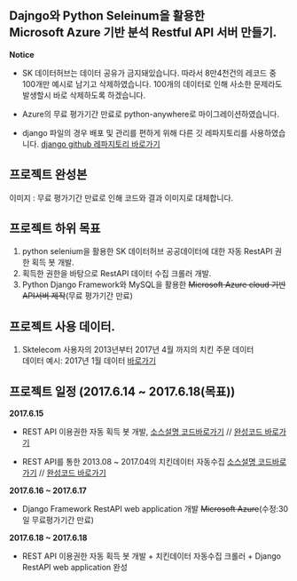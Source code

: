 ## Dajngo와 Python Seleinum을 활용한 <br> Microsoft Azure 기반 분석 Restful API 서버 만들기.
**Notice**
- SK 데이터허브는 데이터 공유가 금지돼있습니다. 따라서 8만4천건의 레코드 중 100개만 예시로 남기고 삭제하였습니다. 100개의 데이터로 인해 사소한 문제라도 발생할시 바로 삭제하도록 하겠습니다.
- Azure의 무료 평가기간 만료로 python-anywhere로 마이그레이션하였습니다.

- django 파일의 경우 배포 및 관리를 편하게 위해 다른 깃 레파지토리를 사용하였습니다. [django github 레파지토리 바로가기](https://github.com/pizza12333/web_repo)


## 프로젝트 완성본
이미지 : 무료 평가기간 만료로 인해 코드와 결과 이미지로 대체합니다.
![]()

## 프로젝트 하위 목표 
1. python selenium을 활용한 SK 데이터허브 공공데이터에 대한 자동 RestAPI 권한 획득 봇 개발.
2. 획득한 권한을 바탕으로 RestAPI 데이터 수집 크롤러 개발.
3. Python Django Framework와 MySQL을 활용한 ~~Microsoft Azure cloud 기반 API서버 제작~~(무료 평가기간 만료)

## 프로젝트 사용 데이터.
1. Sktelecom 사용자의 2013년부터 2017년 4월 까지의 치킨 주문 데이터<br>
데이터 예시: 2017년 1월 데이터 [바로가기](https://www.bigdatahub.co.kr/product/view.do?pid=1001463)

## 프로젝트 일정 (2017.6.14 ~ 2017.6.18(목표))

**2017.6.15**
* REST API 이용권한 자동 획득 봇 개발, [소스설명 코드바로가기](https://github.com/pizza12333/project_repo/blob/master/project/sk_vis/vis_chiken/DAY_2_REST_API_JSON_2_CSV.ipynb) // [완성코드 바로가기](https://github.com/pizza12333/project_repo/blob/master/project/sk_vis/vis_chiken/module/get_access.py)

* REST API를 통한 2013.08 ~ 2017.04의 치킨데이터 자동수집 [소스설명 코드바로가기](https://github.com/pizza12333/project_repo/blob/master/project/sk_vis/vis_chiken/DAY_2_REST_API_JSON_2_CSV.ipynb) // [완성코드 바로가기](https://github.com/pizza12333/project_repo/blob/master/project/sk_vis/vis_chiken/module/restAPI.py)

**2017.6.16 ~ 2017.6.17**
* Django Framework RestAPI web application 개발 ~~Microsoft Azure~~(수정:30일 무료평가기간 만료)

**2017.6.18 ~ 2017.6.18**
* REST API 이용권한 자동 획득 봇 개발 + 치킨데이터 자동수집 크롤러 + Django RestAPI web application 완성
